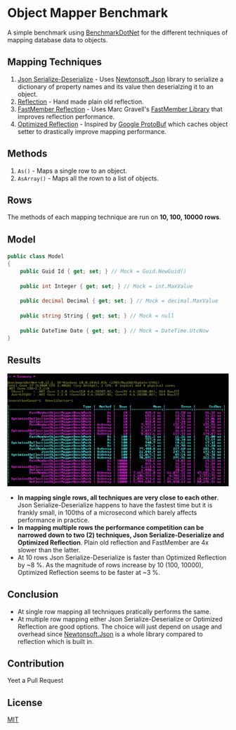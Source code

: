 # Object Mapper Benchmark
A simple benchmark using [BenchmarkDotNet](https://github.com/dotnet/BenchmarkDotNet) for the different techniques of mapping database data to objects.

## Mapping Techniques
1. [Json Serialize-Deserialize](https://github.com/IanEscober/ObjectMapperBenchmark/blob/master/src/ObjectMapperBenchMark/Mappers/JsonObjectMapperBenchMark.cs) - Uses [Newtonsoft.Json](https://www.nuget.org/packages/Newtonsoft.Json/) library to serialize a dictionary of property names and its value then deserialzing it to an object.
2. [Reflection](https://github.com/IanEscober/ObjectMapperBenchmark/blob/master/src/ObjectMapperBenchMark/Mappers/ReflectionObjectMapperBenchMark.cs) - Hand made plain old reflection.
3. [FastMember Reflection](https://github.com/IanEscober/ObjectMapperBenchmark/blob/master/src/ObjectMapperBenchMark/Mappers/FastMemberObjectMapperBenchMark.cs) - Uses Marc Gravell's [FastMember Library](https://github.com/mgravell/fast-member) that improves reflection performance.
4. [Optimized Reflection](https://github.com/IanEscober/ObjectMapperBenchmark/blob/master/src/ObjectMapperBenchMark/Mappers/OptimizedReflectionObjectMapperBenchMark.cs) - Inspired by [Google ProtoBuf](https://github.com/protocolbuffers/protobuf) which caches object setter to drastically improve mapping performance.

## Methods
1. `As()` - Maps a single row to an object.
2. `AsArray()` - Maps all the rown to a list of objects.

## Rows
The methods of each mapping technique are run on __10, 100, 10000 rows__.

## Model
```csharp
public class Model
{
    public Guid Id { get; set; } // Mock = Guid.NewGuid()

    public int Integer { get; set; } // Mock = int.MaxValue

    public decimal Decimal { get; set; } // Mock = decimal.MaxValue

    public string String { get; set; } // Mock = null

    public DateTime Date { get; set; } // Mock = DateTime.UtcNow
}
```

## Results
![Bechmark Results](https://github.com/IanEscober/ObjectMapperBenchmark/blob/master/docs/Results.JPG)

- __In mapping single rows, all techniques are very close to each other__. Json Serialize-Deserialize happens to have the fastest time but it is frankly small, in 100ths of a microsecond which barely affects performance in practice.
- __In mapping multiple rows the performance competition can be narrowed down to two (2) techniques, Json Serialize-Deserialize and Optimized Reflection__. Plain old reflection and FastMember are 4x slower than the latter.
- At 10 rows Json Serialize-Deserialize is faster than Optimized Reflection by ~8 %. As the magnitude of rows increase by 10 (100, 10000), Optimized Reflection seems to be faster at ~3 %.

## Conclusion
- At single row mapping all techniques pratically performs the same.
- At multiple row mapping either Json Serialize-Deserialize or Optimized Reflection are good options. The choice will just depend on usage and overhead since [Newtonsoft.Json](https://www.nuget.org/packages/Newtonsoft.Json/) is a whole library compared to reflection which is built in.

## Contribution
Yeet a Pull Request

## License
[MIT](https://github.com/IanEscober/ObjectMapperBenchmark/blob/master/License)